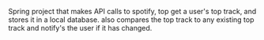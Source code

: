 Spring project that makes API calls to spotify, top get a user's top track, and stores it in a local database. also compares the top track to any existing top track and notify's the user if it has changed.
